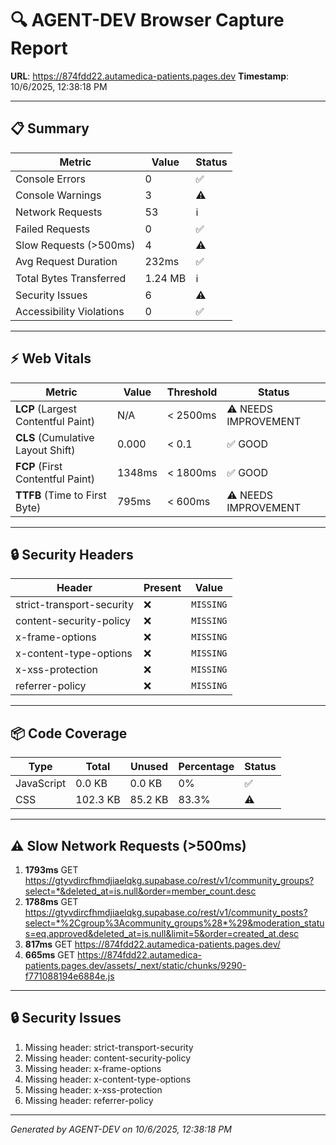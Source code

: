 # 🔍 AGENT-DEV Browser Capture Report

**URL**: https://874fdd22.autamedica-patients.pages.dev
**Timestamp**: 10/6/2025, 12:38:18 PM

---

## 📋 Summary

| Metric | Value | Status |
|--------|-------|--------|
| Console Errors | 0 | ✅ |
| Console Warnings | 3 | ⚠️ |
| Network Requests | 53 | ℹ️ |
| Failed Requests | 0 | ✅ |
| Slow Requests (>500ms) | 4 | ⚠️ |
| Avg Request Duration | 232ms | ✅ |
| Total Bytes Transferred | 1.24 MB | ℹ️ |
| Security Issues | 6 | ⚠️ |
| Accessibility Violations | 0 | ✅ |

---

## ⚡ Web Vitals

| Metric | Value | Threshold | Status |
|--------|-------|-----------|--------|
| **LCP** (Largest Contentful Paint) | N/A | < 2500ms | ⚠️ NEEDS IMPROVEMENT |
| **CLS** (Cumulative Layout Shift) | 0.000 | < 0.1 | ✅ GOOD |
| **FCP** (First Contentful Paint) | 1348ms | < 1800ms | ✅ GOOD |
| **TTFB** (Time to First Byte) | 795ms | < 600ms | ⚠️ NEEDS IMPROVEMENT |

---

## 🔒 Security Headers

| Header | Present | Value |
|--------|---------|-------|
| strict-transport-security | ❌ | `MISSING` |
| content-security-policy | ❌ | `MISSING` |
| x-frame-options | ❌ | `MISSING` |
| x-content-type-options | ❌ | `MISSING` |
| x-xss-protection | ❌ | `MISSING` |
| referrer-policy | ❌ | `MISSING` |

---

## 📦 Code Coverage

| Type | Total | Unused | Percentage | Status |
|------|-------|--------|------------|--------|
| JavaScript | 0.0 KB | 0.0 KB | 0% | ✅ |
| CSS | 102.3 KB | 85.2 KB | 83.3% | ⚠️ |

---

## ⚠️ Slow Network Requests (>500ms)

1. **1793ms** GET https://gtyvdircfhmdjiaelqkg.supabase.co/rest/v1/community_groups?select=*&deleted_at=is.null&order=member_count.desc
2. **1788ms** GET https://gtyvdircfhmdjiaelqkg.supabase.co/rest/v1/community_posts?select=*%2Cgroup%3Acommunity_groups%28*%29&moderation_status=eq.approved&deleted_at=is.null&limit=5&order=created_at.desc
3. **817ms** GET https://874fdd22.autamedica-patients.pages.dev/
4. **665ms** GET https://874fdd22.autamedica-patients.pages.dev/assets/_next/static/chunks/9290-f771088194e6884e.js

---

## 🔒 Security Issues

1. Missing header: strict-transport-security
2. Missing header: content-security-policy
3. Missing header: x-frame-options
4. Missing header: x-content-type-options
5. Missing header: x-xss-protection
6. Missing header: referrer-policy

---

*Generated by AGENT-DEV on 10/6/2025, 12:38:18 PM*
